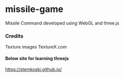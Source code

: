 # missile-game
Missile Command developed using WebGL and three.js

### Credits

Texture images TextureX.com

#### Below site for learning threejs
https://stemkoski.github.io/
